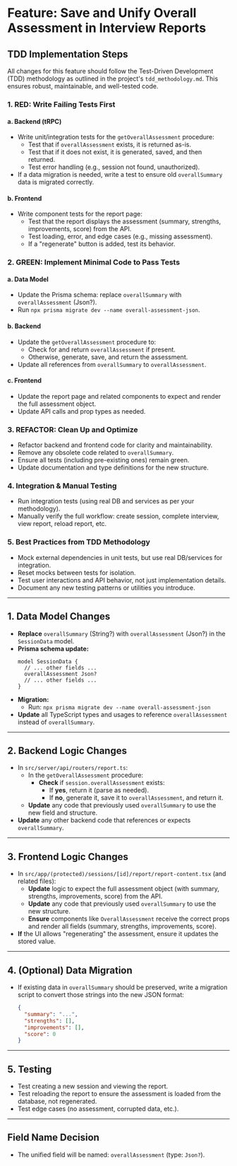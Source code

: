 # Feature: Save and Unify Overall Assessment in Interview Reports

## TDD Implementation Steps

All changes for this feature should follow the Test-Driven Development (TDD) methodology as outlined in the project's `tdd_methodology.md`. This ensures robust, maintainable, and well-tested code.

### 1. RED: Write Failing Tests First

#### a. Backend (tRPC)
- Write unit/integration tests for the `getOverallAssessment` procedure:
  - Test that if `overallAssessment` exists, it is returned as-is.
  - Test that if it does not exist, it is generated, saved, and then returned.
  - Test error handling (e.g., session not found, unauthorized).
- If a data migration is needed, write a test to ensure old `overallSummary` data is migrated correctly.

#### b. Frontend
- Write component tests for the report page:
  - Test that the report displays the assessment (summary, strengths, improvements, score) from the API.
  - Test loading, error, and edge cases (e.g., missing assessment).
  - If a "regenerate" button is added, test its behavior.

### 2. GREEN: Implement Minimal Code to Pass Tests

#### a. Data Model
- Update the Prisma schema: replace `overallSummary` with `overallAssessment` (Json?).
- Run `npx prisma migrate dev --name overall-assessment-json`.

#### b. Backend
- Update the `getOverallAssessment` procedure to:
  - Check for and return `overallAssessment` if present.
  - Otherwise, generate, save, and return the assessment.
- Update all references from `overallSummary` to `overallAssessment`.

#### c. Frontend
- Update the report page and related components to expect and render the full assessment object.
- Update API calls and prop types as needed.

### 3. REFACTOR: Clean Up and Optimize
- Refactor backend and frontend code for clarity and maintainability.
- Remove any obsolete code related to `overallSummary`.
- Ensure all tests (including pre-existing ones) remain green.
- Update documentation and type definitions for the new structure.

### 4. Integration & Manual Testing
- Run integration tests (using real DB and services as per your methodology).
- Manually verify the full workflow: create session, complete interview, view report, reload report, etc.

### 5. Best Practices from TDD Methodology
- Mock external dependencies in unit tests, but use real DB/services for integration.
- Reset mocks between tests for isolation.
- Test user interactions and API behavior, not just implementation details.
- Document any new testing patterns or utilities you introduce.

---

## 1. Data Model Changes

- **Replace** `overallSummary` (String?) with `overallAssessment` (Json?) in the `SessionData` model.
- **Prisma schema update:**
  ```prisma
  model SessionData {
    // ... other fields ...
    overallAssessment Json?
    // ... other fields ...
  }
  ```
- **Migration:**
  - Run: `npx prisma migrate dev --name overall-assessment-json`
- **Update** all TypeScript types and usages to reference `overallAssessment` instead of `overallSummary`.

---

## 2. Backend Logic Changes

- In `src/server/api/routers/report.ts`:
  - In the `getOverallAssessment` procedure:
    - **Check** if `session.overallAssessment` exists:
      - If **yes**, return it (parse as needed).
      - If **no**, generate it, save it to `overallAssessment`, and return it.
  - **Update** any code that previously used `overallSummary` to use the new field and structure.
- **Update** any other backend code that references or expects `overallSummary`.

---

## 3. Frontend Logic Changes

- In `src/app/(protected)/sessions/[id]/report/report-content.tsx` (and related files):
  - **Update** logic to expect the full assessment object (with summary, strengths, improvements, score) from the API.
  - **Update** any code that previously used `overallSummary` to use the new structure.
  - **Ensure** components like `OverallAssessment` receive the correct props and render all fields (summary, strengths, improvements, score).
- **If** the UI allows "regenerating" the assessment, ensure it updates the stored value.

---

## 4. (Optional) Data Migration

- If existing data in `overallSummary` should be preserved, write a migration script to convert those strings into the new JSON format:
  ```json
  {
    "summary": "...",
    "strengths": [],
    "improvements": [],
    "score": 0
  }
  ```

---

## 5. Testing

- Test creating a new session and viewing the report.
- Test reloading the report to ensure the assessment is loaded from the database, not regenerated.
- Test edge cases (no assessment, corrupted data, etc.).

---

## Field Name Decision
- The unified field will be named: `overallAssessment` (type: `Json?`). 